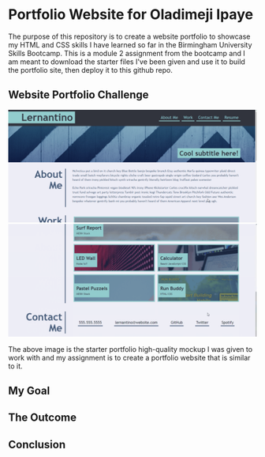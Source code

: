 # Portfolio Website for Oladimeji Ipaye

The purpose of this repository is to create a website portfolio to showcase my HTML and CSS skills I have learned so far in the Birmingham University Skills Bootcamp. 
This is a module 2 assignment from the bootcamp and I am meant to download the starter files I've been given and use it to build the portfolio site, then deploy it to this github repo.


## Website Portfolio Challenge

![Alt text](images/02-css-challenge-website.png)
![Alt text](images/03-css-challenge-website.png)

The above image is the starter portfolio high-quality mockup I was given to work with and my assignment is to create a portfolio website that is similar to it.

## My Goal




## The Outcome




## Conclusion









